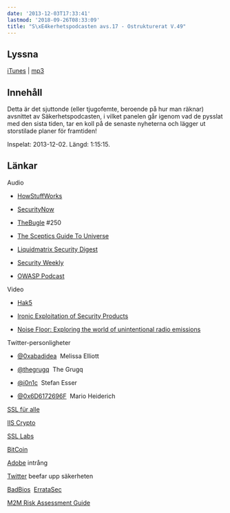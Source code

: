 ```yaml
---
date: '2013-12-03T17:33:41'
lastmod: '2018-09-26T08:33:09'
title: "S\xE4kerhetspodcasten avs.17 - Ostrukturerat V.49"
---
```

## Lyssna

[iTunes](https://itunes.apple.com/se/podcast/sakerhetspodcasten/id576469997?mt=2)  \| [mp3](http://traffic.libsyn.com/sakerhetspodcasten/ostrukt2dec.mp3)

## Innehåll

Detta är det sjuttonde (eller tjugofemte, beroende på hur man räknar) avsnittet av
Säkerhetspodcasten, i vilket panelen går igenom vad de pysslat med den sista tiden,
tar en koll på de senaste nyheterna och lägger ut storstilade planer för framtiden!

Inspelat: 2013-12-02. Längd: 1:15:15.

## Länkar

Audio

* [HowStuffWorks](http://www.howstuffworks.com/hsw-podcast.htm)

* [SecurityNow](http://twit.tv/sn)

* [TheBugle](http://thebuglepodcast.com/)  #250

* [The Sceptics Guide To Universe](http://www.theskepticsguide.org/)

* [Liquidmatrix Security Digest](http://www.liquidmatrix.org/blog/)

* [Security Weekly](http://securityweekly.com/)

* [OWASP Podcast](https://www.owasp.org/index.php/OWASP_Podcast)



Video

* [Hak5](http://hak5.org/)

* [Ironic Exploitation of Security Products](http://www.youtube.com/watch?v=uZloeFhCMYQ)

* [Noise Floor: Exploring the world of unintentional radio emissions](http://www.youtube.com/watch?v=5N1C3WB8c0o)



Twitter-personligheter

* [@0xabadidea](https://twitter.com/0xabad1dea)  Melissa Elliott

* [@thegrugq](https://twitter.com/thegrugq)  The Grugq

* [@i0n1c](https://twitter.com/i0n1c)  Stefan Esser

* [@0x6D6172696F](https://twitter.com/0x6D6172696F)  Mario Heiderich



[SSL für alle](http://www.youtube.com/user/owaspgbg?feature=watch)

[IIS Crypto](https://www.nartac.com/Products/IISCrypto/)

[SSL Labs](https://www.ssllabs.com/)

[BitCoin](http://bitcoincharts.com/charts/mtgoxUSD#rg60ztgSzm1g10zm2g25zv)

[Adobe](http://nakedsecurity.sophos.com/2013/11/04/anatomy-of-a-password-disaster-adobes-giant-sized-cryptographic-blunder/)  intrång

[Twitter](https://blog.twitter.com/2013/forward-secrecy-at-twitter-0)  beefar upp säkerheten

[BadBios](http://arstechnica.com/security/2013/10/meet-badbios-the-mysterious-mac-and-pc-malware-that-jumps-airgaps/)  [ErrataSec](http://blog.erratasec.com/2013/10/badbios-features-explained.html)

[M2M Risk Assessment Guide](http://www.youtube.com/watch?v=o8k2p8vTrKs)

